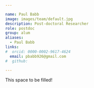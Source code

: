 ```yaml
---

name: Paul Babb
image: images/team/default.jpg
description: Post-doctoral Researcher
role: postdoc
group: alum
aliases:
  - Paul Babb
links:
#  orcid: 0000-0002-9617-4624
  email: pbabb926@gmail.com
#  github: 
 
---
```


This space to be filled!
